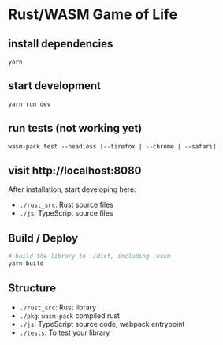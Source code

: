 # Rust/WASM Game of Life

## install dependencies
```yarn```

## start development
```yarn run dev```

## run tests (not working yet)
```wasm-pack test --headless [--firefox | --chrome | --safari]```

## visit http://localhost:8080

After installation, start developing here:
- `./rust_src`: Rust source files
- `./js`: TypeScript source files

## Build / Deploy

```bash
# build the library to ./dist, including .wasm
yarn build
```

## Structure

- `./rust_src`: Rust library
- `./pkg`: `wasm-pack` compiled rust
- `./js`: TypeScript source code, webpack entrypoint
- `./tests`: To test your library

